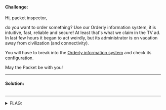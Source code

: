 #### Challenge:

Hi, packet inspector,

do you want to order something? Use our Orderly information system, it is intuitive, fast, reliable and secure! At least that's what we claim in the TV ad. In last few hours it began to act weirdly, but its administrator is on vacation away from civilization (and connectivity).

You will have to break into the [Orderly information system](http://orderly.mysterious-delivery.tcc:23000) and check its configuration.

May the Packet be with you!

---

#### Solution:

```bash
```

---

<details><summary>FLAG:</summary>

```
FLAG{9QVE-0miw-qnwm-ER9m}
```

</details>
<br/>
